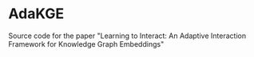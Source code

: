# AdaKGE
Source code for the paper "Learning to Interact: An Adaptive Interaction Framework for Knowledge Graph Embeddings"
